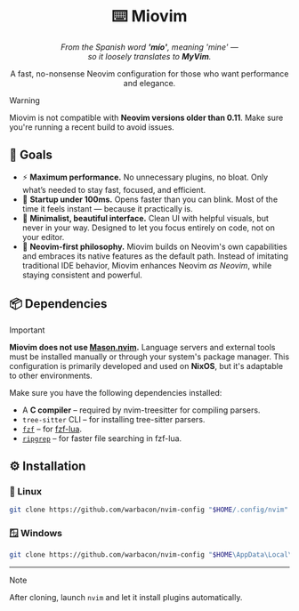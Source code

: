 <h1 align="center">⌨️ Miovim</h1>

<p align="center">
  <i>
    From the Spanish word <strong>'mío'</strong>, meaning <em>'mine'</em> —<br/>
    so it loosely translates to <strong>MyVim</strong>.
  </i>
</p>

<p align="center">
  A fast, no-nonsense Neovim configuration for those who want performance and
  elegance.
</p>

> [!WARNING]
> Miovim is not compatible with **Neovim versions older than 0.11**. Make sure
> you're running a recent build to avoid issues.

## 🚩 Goals

- ⚡ **Maximum performance.** No unnecessary plugins, no bloat. Only what’s
  needed to stay fast, focused, and efficient.
- 🚀 **Startup under 100ms.** Opens faster than you can blink. Most of the time
  it feels instant — because it practically is.
- 🎯 **Minimalist, beautiful interface.** Clean UI with helpful visuals, but
  never in your way. Designed to let you focus entirely on code, not on your
  editor.
- 🧠 **Neovim-first philosophy.** Miovim builds on Neovim's own capabilities
  and embraces its native features as the default path. Instead of imitating
  traditional IDE behavior, Miovim enhances Neovim *as Neovim*, while staying
  consistent and powerful.

## 📦 Dependencies

> [!IMPORTANT]
> **Miovim does not use
> [Mason.nvim](https://github.com/mason-org/mason.nvim).** Language servers
> and external tools must be installed manually or through your system's package
> manager. This configuration is primarily developed and used on **NixOS**, but
> it's adaptable to other environments.

Make sure you have the following dependencies installed:

- A **C compiler** – required by nvim-treesitter for compiling parsers.
- `tree-sitter` CLI – for installing tree-sitter parsers.
- [`fzf`](https://github.com/junegunn/fzf) – for
  [fzf-lua](https://github.com/ibhagwan/fzf-lua).
- [`ripgrep`](https://github.com/BurntSushi/ripgrep) – for faster file searching
  in fzf-lua.

## ⚙️ Installation

### 🐧 Linux

```bash
git clone https://github.com/warbacon/nvim-config "$HOME/.config/nvim"
```

### 🪟 Windows

```bash
git clone https://github.com/warbacon/nvim-config "$HOME\AppData\Local\nvim"
```

---

> [!NOTE]
> After cloning, launch `nvim` and let it install plugins automatically.

